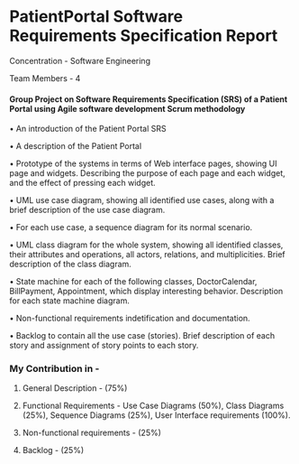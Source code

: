 # PatientPortal Software Requirements Specification Report

Concentration - Software Engineering

Team Members - 4

#### Group Project on Software Requirements Specification (SRS) of a Patient Portal using Agile software development Scrum methodology

• An introduction of the Patient Portal SRS

• A description of the Patient Portal

• Prototype of the systems in terms of Web interface pages, showing UI page and widgets. Describing the purpose of each page and each widget, and the effect of pressing each widget.

• UML use case diagram, showing all identified use cases, along with a brief description of the use case diagram.

• For each use case, a sequence diagram for its normal scenario.

• UML class diagram for the whole system, showing all identified classes, their attributes and operations, all actors, relations, and multiplicities. Brief description of the class diagram.

• State machine for each of the following classes, DoctorCalendar, BillPayment, Appointment, which display interesting behavior. Description for each state machine diagram.

• Non-functional requirements indetification and documentation.

• Backlog to contain all the use case (stories). Brief description of each story and assignment of story points to each story.

### My Contribution in -
1. General Description - (75%)

2. Functional Requirements - Use Case Diagrams (50%), Class Diagrams (25%), Sequence Diagrams (25%), User Interface requirements (100%).

3. Non-functional requirements - (25%)

4. Backlog - (25%)
